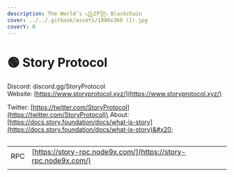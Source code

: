 ```yaml
---
description: The World’s ꧁IP꧂ Blockchain
cover: ../../.gitbook/assets/1080x360 (1).jpg
coverY: 0
---
```


# 🟢 Story Protocol

&#x20;Discord: discord.gg/StoryProtocol\
&#x20;Website: [https://www.storyprotocol.xyz/](https://www.storyprotocol.xyz/)

Twitter: [https://twitter.com/StoryProtocol](https://twitter.com/StoryProtocol)\
About: [https://docs.story.foundation/docs/what-is-story](https://docs.story.foundation/docs/what-is-story)&#x20;



##

|     |                                                                |
| --- | -------------------------------------------------------------- |
| RPC | [https://story-rpc.node9x.com/](https://story-rpc.node9x.com/) |
|     |                                                                |

